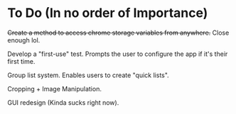 To Do (In no order of Importance)
==================
~~Create a method to access chrome storage variables from anywhere.~~ Close enough lol.

Develop a "first-use" test. Prompts the user to configure the app if it's their first time. 

Group list system. Enables users to create "quick lists". 

Cropping + Image Manipulation. 

GUI redesign (Kinda sucks right now). 

